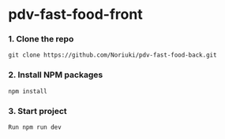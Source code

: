 # pdv-fast-food-front

### 1. Clone the repo
```git clone https://github.com/Noriuki/pdv-fast-food-back.git```
### 2. Install NPM packages
``` npm install ```
### 3. Start project
``` Run npm run dev ```
